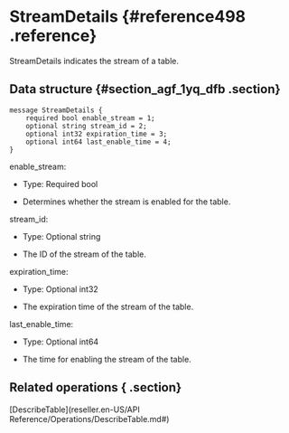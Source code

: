 # StreamDetails {#reference498 .reference}

StreamDetails indicates the stream of a table.

## Data structure {#section_agf_1yq_dfb .section}

```language-xml
message StreamDetails {
    required bool enable_stream = 1;
    optional string stream_id = 2;
    optional int32 expiration_time = 3;
    optional int64 last_enable_time = 4;
}

```

enable\_stream:

-   Type: Required bool

-   Determines whether the stream is enabled for the table.


stream\_id:

-   Type: Optional string

-   The ID of the stream of the table.


expiration\_time:

-   Type: Optional int32

-   The expiration time of the stream of the table.


last\_enable\_time:

-   Type: Optional int64

-   The time for enabling the stream of the table.


## Related operations { .section}

 [DescribeTable](reseller.en-US/API Reference/Operations/DescribeTable.md#) 

